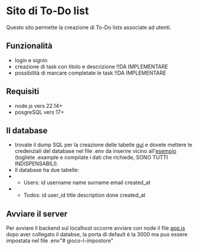 # Sito di To-Do list

Questo sito permette la creazione di To-Do lists associate ad utenti.

## Funzionalità

- login e signin
- creazione di task con titolo e descrizione !!DA IMPLEMENTARE
- possibilità di marcare completate le task !!DA IMPLEMENTARE

## Requisiti

- node.js vers 22.14+
- posgreSQL vers 17+

## Il database

- trovate il dump SQL per la creazione delle tabelle [qui](main/databaseSetup.sql) e dovete mettere le credenziali del database nel file .env da inserire vicino all'[esempio](main/.env.example) (togliete .example e compilate i dati che richiede, SONO TUTTI INDISPENSABILI).
- Il database ha due tabelle:
- - Users: id username name surname email created_at
- - Todos: id user_id title description done created_at

## Avviare il server
Per avviare il backend sul localhost occorre avviare con node il file [app.js](main/app.js) dopo aver collegato il databse, la porta di default è la 3000 ma puo essere impostata nel file .env"# gioco-l-impostore" 
